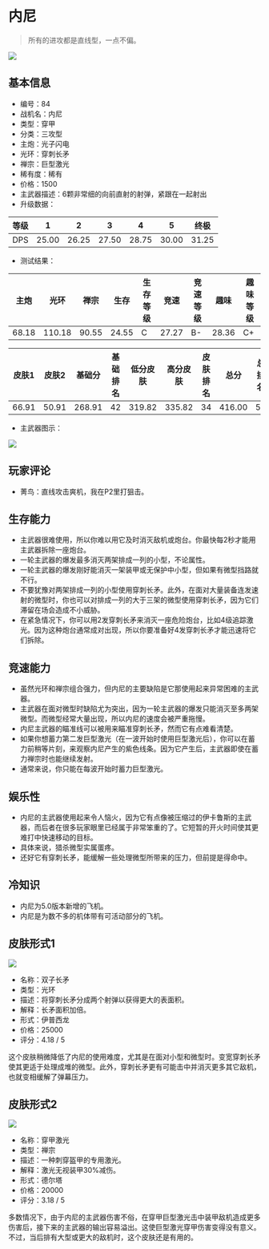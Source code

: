 # 内尼

> 所有的进攻都是直线型，一点不偏。

<img src="/ships/ship_84.png" style={{zoom:1}}/>

## 基本信息

- 编号：84
- 战机名：内尼
- 类型：穿甲
- 分类：三攻型
- 主炮：光子闪电
- 光环：穿刺长矛
- 禅宗：巨型激光
- 稀有度：稀有
- 价格：1500
- 主武器描述：6颗非常细的向前直射的射弹，紧跟在一起射出
- 升级数据：

| 等级 | 1 | 2 | 3 | 4 | 5 | 终极 |
|--|--|--|--|--|--|--|
| DPS | 25.00 | 26.25 | 27.50 | 28.75 | 30.00 | 31.25 |

- 测试结果：

| 主炮 | 光环 | 禅宗 | 生存 | 生存等级 | 竞速 | 竞速等级 | 趣味 | 趣味等级 |
|--|--|--|--|--|--|--|--|--|
| 68.18 | 110.18 | 90.55 | 24.55 | C | 27.27 | B- | 28.36 | C+ |

| 皮肤1 | 皮肤2 | 基础分 | 基础排名 | 低分皮肤 | 高分皮肤 | 皮肤排名 | 总分 | 总排名 |
|--|--|--|--|--|--|--|--|--|
| 66.91 | 50.91 | 268.91 | 42 | 319.82 | 335.82 | 34 | 416.00 | 50 |

- 主武器图示：

<img src="/illustration/main_84.gif" style={{zoom:1}}/>

## 玩家评论

- 菁鸟：直线攻击爽机，我在P2里打狙击。

## 生存能力

- 主武器很难使用，所以你难以用它及时消灭敌机或炮台。你最快每2秒才能用主武器拆除一座炮台。
- 一轮主武器的爆发最多消灭两架排成一列的小型，不论属性。
- 一轮主武器的爆发刚好能消灭一架装甲或无保护中小型，但如果有微型挡路就不行。
- 不要犹豫对两架排成一列的小型使用穿刺长矛。此外，在面对大量装备连发速射的微型时，你也可以对排成一列的大于三架的微型使用穿刺长矛，因为它们滞留在场会造成不小威胁。
- 在紧急情况下，你可以用2发穿刺长矛来消灭一座危险炮台，比如4级追踪激光。因为这种炮台通常成对出现，所以你要准备好4发穿刺长矛才能迅速将它们拆除。

## 竞速能力

- 虽然光环和禅宗组合强力，但内尼的主要缺陷是它那使用起来异常困难的主武器。
- 主武器在面对微型时缺陷尤为突出，因为一轮主武器的爆发只能消灭至多两架微型。而微型经常大量出现，所以内尼的速度会被严重拖慢。
- 内尼主武器的瞄准线可以被用来瞄准穿刺长矛，然而它有点难看清楚。
- 如果你想蓄力第二发巨型激光（在一波开始时使用巨型激光后），你可以在蓄力前稍等片刻，来观察内尼产生的紫色线条。因为它产生后，主武器即使在蓄力禅宗时也能继续发射。
- 通常来说，你只能在每波开始时蓄力巨型激光。

## 娱乐性

- 内尼的主武器使用起来令人恼火，因为它有点像被压缩过的伊卡鲁斯的主武器，而后者在很多玩家眼里已经属于非常笨重的了。它短暂的开火时间使其更难打中快速移动的目标。
- 具体来说，猎杀微型实属蛋疼。
- 还好它有穿刺长矛，能缓解一些处理微型所带来的压力，但前提是得命中。

## 冷知识

- 内尼为5.0版本新增的飞机。
- 内尼是为数不多的机体带有可活动部分的飞机。

## 皮肤形式1

<img src="/ships/ship_84_apex_1.png" style={{zoom:1}}/>

- 名称：双子长矛
- 类型：光环
- 描述：将穿刺长矛分成两个射弹以获得更大的表面积。
- 解释：长矛面积加倍。
- 形式：伊普西龙
- 价格：25000
- 评分：4.18 / 5

这个皮肤稍微降低了内尼的使用难度，尤其是在面对小型和微型时。变宽穿刺长矛使其更适于处理成堆的微型。此外，穿刺长矛更有可能击中并消灭更多其它敌机，也就变相缓解了弹幕压力。

## 皮肤形式2

<img src="/ships/ship_84_apex_2.png" style={{zoom:1}}/>

- 名称：穿甲激光
- 类型：禅宗
- 描述：一种刺穿盔甲的专用激光。
- 解释：激光无视装甲30%减伤。
- 形式：德尔塔
- 价格：20000
- 评分：3.18 / 5

多数情况下，由于内尼的主武器伤害不俗，在穿甲巨型激光击中装甲敌机造成更多伤害后，接下来的主武器的输出容易溢出。这使巨型激光穿甲伤害变得没有意义。不过，当后排有大型或更大的敌机时，这个皮肤还是有用的。
